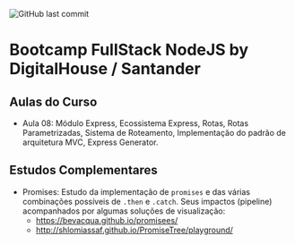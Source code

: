 ![GitHub last commit](https://img.shields.io/github/last-commit/renatokano/dh-fullstack-santander)

# Bootcamp FullStack NodeJS by DigitalHouse / Santander

## Aulas do Curso

  - Aula 08: Módulo Express, Ecossistema Express, Rotas, Rotas Parametrizadas, Sistema de Roteamento, Implementação do
  padrão de arquitetura MVC, Express Generator.
  
  
## Estudos Complementares
  
  - Promises: Estudo da implementação de `promises` e das várias combinações possíveis de `.then` e `.catch`.
  Seus impactos (pipeline) acompanhados por algumas soluções de visualização: 
    - https://bevacqua.github.io/promisees/
    - http://shlomiassaf.github.io/PromiseTree/playground/
